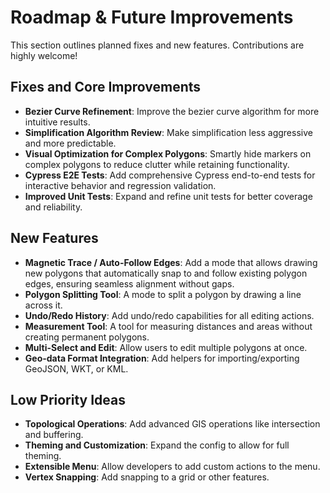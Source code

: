 # Roadmap & Future Improvements

This section outlines planned fixes and new features. Contributions are highly welcome!

## Fixes and Core Improvements

- **Bezier Curve Refinement**: Improve the bezier curve algorithm for more intuitive results.
- **Simplification Algorithm Review**: Make simplification less aggressive and more predictable.
- **Visual Optimization for Complex Polygons**: Smartly hide markers on complex polygons to reduce clutter while retaining functionality.
- **Cypress E2E Tests**: Add comprehensive Cypress end-to-end tests for interactive behavior and regression validation.
- **Improved Unit Tests**: Expand and refine unit tests for better coverage and reliability.

## New Features

- **Magnetic Trace / Auto-Follow Edges**: Add a mode that allows drawing new polygons that automatically snap to and follow existing polygon edges, ensuring seamless alignment without gaps.
- **Polygon Splitting Tool**: A mode to split a polygon by drawing a line across it.
- **Undo/Redo History**: Add undo/redo capabilities for all editing actions.
- **Measurement Tool**: A tool for measuring distances and areas without creating permanent polygons.
- **Multi-Select and Edit**: Allow users to edit multiple polygons at once.
- **Geo-data Format Integration**: Add helpers for importing/exporting GeoJSON, WKT, or KML.

## Low Priority Ideas

- **Topological Operations**: Add advanced GIS operations like intersection and buffering.
- **Theming and Customization**: Expand the config to allow for full theming.
- **Extensible Menu**: Allow developers to add custom actions to the menu.
- **Vertex Snapping**: Add snapping to a grid or other features.
